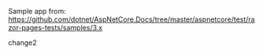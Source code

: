 Sample app from: https://github.com/dotnet/AspNetCore.Docs/tree/master/aspnetcore/test/razor-pages-tests/samples/3.x

change2
